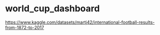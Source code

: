 # world_cup_dashboard

https://www.kaggle.com/datasets/martj42/international-football-results-from-1872-to-2017
